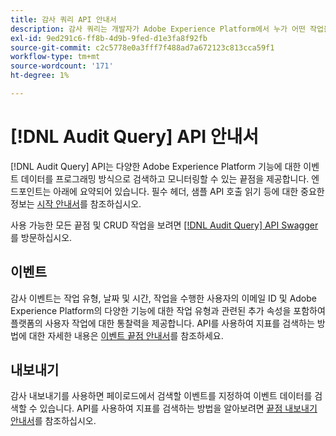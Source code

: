 ```yaml
---
title: 감사 쿼리 API 안내서
description: 감사 쿼리는 개발자가 Adobe Experience Platform에서 누가 어떤 작업을 수행했는지 확인할 수 있는 RESTful API입니다.
exl-id: 9ed291c6-ff8b-4d9b-9fed-d1e3fa8f92fb
source-git-commit: c2c5778e0a3fff7f488ad7a672123c813cca59f1
workflow-type: tm+mt
source-wordcount: '171'
ht-degree: 1%

---
```


# [!DNL Audit Query] API 안내서

[!DNL Audit Query] API는 다양한 Adobe Experience Platform 기능에 대한 이벤트 데이터를 프로그래밍 방식으로 검색하고 모니터링할 수 있는 끝점을 제공합니다. 엔드포인트는 아래에 요약되어 있습니다. 필수 헤더, 샘플 API 호출 읽기 등에 대한 중요한 정보는 [시작 안내서](./getting-started.md)를 참조하십시오.

사용 가능한 모든 끝점 및 CRUD 작업을 보려면 [[!DNL Audit Query] API Swagger](https://www.adobe.io/experience-platform-apis/references/audit-query/)를 방문하십시오.

## 이벤트

감사 이벤트는 작업 유형, 날짜 및 시간, 작업을 수행한 사용자의 이메일 ID 및 Adobe Experience Platform의 다양한 기능에 대한 작업 유형과 관련된 추가 속성을 포함하여 플랫폼의 사용자 작업에 대한 통찰력을 제공합니다. API를 사용하여 지표를 검색하는 방법에 대한 자세한 내용은 [이벤트 끝점 안내서](./events.md)를 참조하세요.

## 내보내기

감사 내보내기를 사용하면 페이로드에서 검색할 이벤트를 지정하여 이벤트 데이터를 검색할 수 있습니다. API를 사용하여 지표를 검색하는 방법을 알아보려면 [끝점 내보내기 안내서](./export.md)를 참조하십시오.
